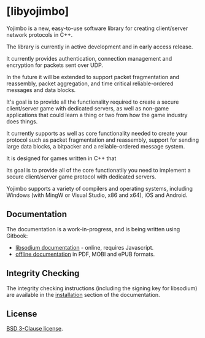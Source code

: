 [libyojimbo]
============

Yojimbo is a new, easy-to-use software library for creating client/server network protocols in C++.

The library is currently in active development and in early access release.

It currently provides authentication, connection management and encryption for packets sent over UDP. 

In the future it will be extended to support packet fragmentation and reassembly, packet aggregation, and time critical reliable-ordered messages and data blocks.

It's goal is to provide all the functionality required to create a secure client/server game with dedicated servers, 
as well as non-game applications that could learn a thing or two from how the game industry does things.

It currently supports 
as well as core functionality needed to create your protocol such as packet fragmentation and reassembly, 
support for sending large data blocks, a bitpacker and a reliable-ordered message system.

It is designed for games written in C++ that 

Its goal is to provide all of the core functionatily you need to implement a secure client/server game protocol with dedicated servers.

Yojimbo supports a variety of compilers and operating systems, including Windows (with MingW or Visual Studio, x86 and x64), iOS and Android.

## Documentation

The documentation is a work-in-progress, and is being written using
Gitbook:

* [libsodium documentation](https://download.libsodium.org/doc/) -
online, requires Javascript.
* [offline documentation](https://www.gitbook.com/book/jedisct1/libsodium/details)
in PDF, MOBI and ePUB formats.

## Integrity Checking

The integrity checking instructions (including the signing key for libsodium)
are available in the [installation](https://download.libsodium.org/doc/installation/index.html#integrity-checking)
section of the documentation.

## License

[BSD 3-Clause license](https://opensource.org/licenses/BSD-3-Clause).
